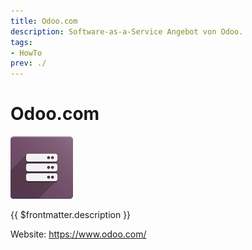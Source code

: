 ```yaml
---
title: Odoo.com
description: Software-as-a-Service Angebot von Odoo.
tags:
- HowTo
prev: ./
---
```

# Odoo.com
![](attachments/icons_odoo_server.png)

{{ $frontmatter.description }}

Website: <https://www.odoo.com/>
